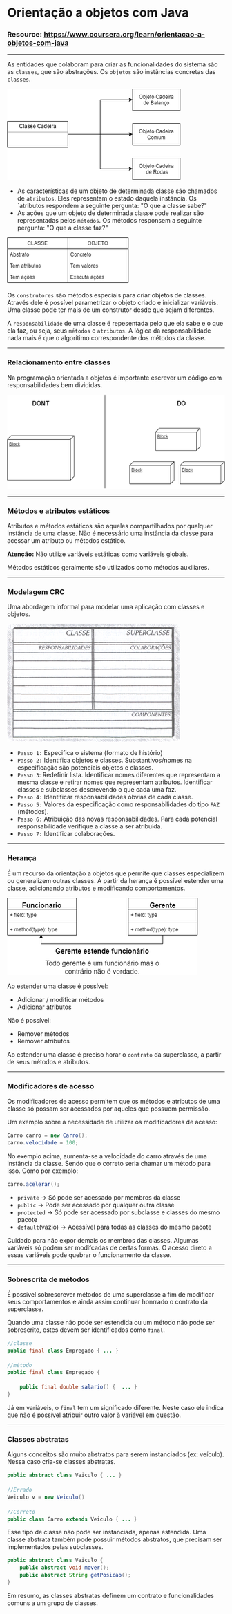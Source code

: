 # Orientação a objetos com Java

### Resource: https://www.coursera.org/learn/orientacao-a-objetos-com-java

***
As entidades que colaboram para criar as funcionalidades do sistema são as `classes`, que são abstrações. Os `objetos` são instâncias concretas das `classes`.

![Diagrama representando instâncias de uma classe Cadeira](/Images/OOP_Java/diagram_Cadeira.png)

- As características de um objeto de determinada classe são chamados de `atributos`. Eles representam o estado daquela instância. Os `atributos respondem a seguinte pergunta: "O que a classe sabe?"
- As ações que um objeto de determinada classe pode realizar são representadas pelos `métodos`. Os métodos responsem a seguinte pergunta: "O que a classe faz?"

![Tabela representando a diferença entre classes e objetos](/Images/OOP_Java/tabela_classes_objetos.png)

Os `construtores` são métodos especiais para criar objetos de classes. Através dele é possível parametrizar o objeto criado e inicializar variáveis. Uma classe pode ter mais de um construtor desde que sejam diferentes.

A `responsabilidade` de uma classe é repesentada pelo que ela sabe e o que ela faz, ou seja, seus `métodos` e `atributos`. A lógica da responsabilidade nada mais é que o algorítimo correspondente dos métodos da classe.

***

### Relacionamento entre classes

Na programação orientada a objetos é importante escrever um código com responsabilidades bem divididas.

![Ilustração representando um código com responsabilidades bem divididas e outro não](/Images/OOP_Java/blocos_responsabilidades.png)

***

### Métodos e atributos estáticos

Atributos e métodos estáticos são aqueles compartilhados por qualquer instância de uma classe. Não é necessário uma instância da classe para acessar um atributo ou métodos estático.

**Atenção:** Não utilize variáveis estáticas como variáveis globais.

Métodos estáticos geralmente são utilizados como métodos auxiliares.

***

### Modelagem CRC

Uma abordagem informal para modelar uma aplicação com classes e objetos.

![Exemplo de cartão CRC](/Images/OOP_Java/cartao_crc.PNG)

- `Passo 1:` Especifica o sistema (formato de histório)
- `Passo 2:` Identifica objetos e classes. Substantivos/nomes na especificação são potenciais objetos e classes.
- `Passo 3`: Redefinir lista. Identificar nomes diferentes que representam a mesma classe e retirar nomes que representam atributos. Identificar classes e subclasses descrevendo o que cada uma faz.
- `Passo 4:` Identificar responsabilidades óbvias de cada classe.
- `Passo 5:` Valores da especificação como responsabilidades do tipo `FAZ` (métodos).
- `Passo 6:` Atribuição das novas responsabilidades. Para cada potencial responsabilidade verifique a classe a ser atribuida.
- `Passo 7:` Identificar colaborações.

***

### Herança

É um recurso da orientação a objetos que permite que classes especializem ou generalizem outras classes. A partir da herança é possível estender uma classe, adicionando atributos e modificando comportamentos.

![Exemplo de herança](/Images/OOP_Java/exemplo_heranca.png)

Ao estender uma classe é possível:

- Adicionar / modificar métodos
- Adicionar atributos

Não é possível:

- Remover métodos
- Remover atributos

Ao estender uma classe é preciso horar o `contrato` da superclasse, a partir de seus métodos e atributos.

***

### Modificadores de acesso

Os modificadores de acesso permitem que os métodos e atributos de uma classe só possam ser acessados por aqueles que possuem permissão.

Um exemplo sobre a necessidade de utilizar os modificadores de acesso:

```java
Carro carro = new Carro();
carro.velocidade = 100;
```

No exemplo acima, aumenta-se a velocidade do carro através de uma instância da classe. Sendo que o correto seria chamar um método para isso. Como por exemplo:

```java
carro.acelerar();
```

- `private` -> Só pode ser acessado por membros da classe
- `public` -> Pode ser acessado por qualquer outra classe
- `protected` -> Só pode ser acessado por subclasse e classes do mesmo pacote
- `default`(vazio) -> Acessível para todas as classes do mesmo pacote

Cuidado para não expor demais os membros das classes. Algumas variáveis só podem ser modifcadas de certas formas. O acesso direto a essas variáveis pode quebrar o funcionamento da classe.

***

### Sobrescrita de métodos

É possível sobrescrever métodos de uma superclasse a fim de modificar seus comportamentos e ainda assim continuar honrrado o contrato da superclasse.

Quando uma classe não pode ser estendida ou um método não pode ser sobrescrito, estes devem ser identificados como `final`.

```java
//classe
public final class Empregado { ... }

//método
public final class Empregado {

    public final double salario() {  ... }
}
```

Já em variáveis, o `final` tem um significado diferente. Neste caso ele indica que não é possível atribuir outro valor à variável em questão.

***

### Classes abstratas

Alguns conceitos são muito abstratos para serem instanciados (ex: veículo). Nessa caso cria-se classes abstratas.

```java
public abstract class Veiculo { ... }

//Errado
Veiculo v = new Veiculo()

//Correto
public class Carro extends Veiculo { ... }
```

Esse tipo de classe não pode ser instanciada, apenas estendida.
Uma classe abstrata também pode possuir métodos abstratos, que precisam ser implementados pelas subclasses.

```java
public abstract class Veiculo {
    public abstract void mover();
    public abstract String getPosicao();
}
```

Em resumo, as classes abstratas definem um contrato e funcionalidades comuns a um grupo de classes.

